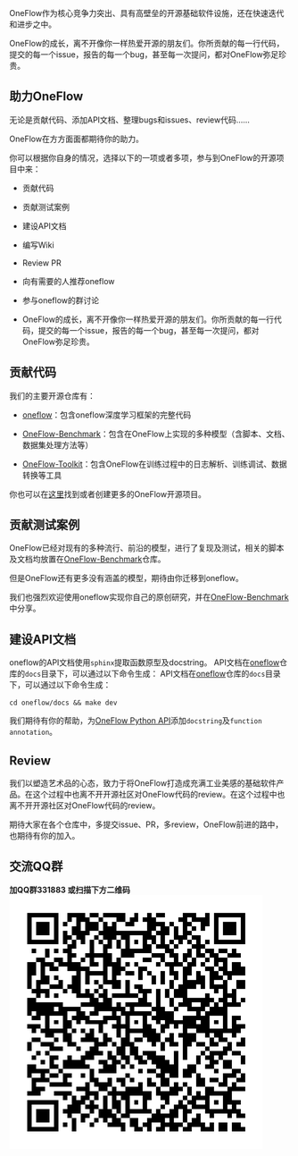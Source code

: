 

OneFlow作为核心竞争力突出、具有高壁垒的开源基础软件设施，还在快速迭代和进步之中。

OneFlow的成长，离不开像你一样热爱开源的朋友们。你所贡献的每一行代码，提交的每一个issue，报告的每一个bug，甚至每一次提问，都对OneFlow弥足珍贵。

## 助力OneFlow

无论是贡献代码、添加API文档、整理bugs和issues、review代码……

OneFlow在方方面面都期待你的助力。

你可以根据你自身的情况，选择以下的一项或者多项，参与到OneFlow的开源项目中来：

* 贡献代码

* 贡献测试案例

* 建设API文档

* 编写Wiki

* Review PR

* 向有需要的人推荐oneflow

* 参与oneflow的群讨论

* OneFlow的成长，离不开像你一样热爱开源的朋友们。你所贡献的每一行代码，提交的每一个issue，报告的每一个bug，甚至每一次提问，都对OneFlow弥足珍贵。


## 贡献代码
我们的主要开源仓库有：

* [oneflow](https://github.com/Oneflow-Inc/oneflow)：包含oneflow深度学习框架的完整代码

* [OneFlow-Benchmark](https://github.com/Oneflow-Inc/OneFlow-Benchmark)：包含在OneFlow上实现的多种模型（含脚本、文档、数据集处理方法等）

* [OneFlow-Toolkit](https://github.com/Oneflow-Inc/oneflow_toolkit)：包含OneFlow在训练过程中的日志解析、训练调试、数据转换等工具

你也可以在[这里](https://github.com/Oneflow-Inc)找到或者创建更多的OneFlow开源项目。

## 贡献测试案例

OneFlow已经对现有的多种流行、前沿的模型，进行了复现及测试，相关的脚本及文档均放置在[OneFlow-Benchmark](https://github.com/Oneflow-Inc/OneFlow-Benchmark)仓库。

但是OneFlow还有更多没有涵盖的模型，期待由你迁移到oneflow。

我们也强烈欢迎使用oneflow实现你自己的原创研究，并在[OneFlow-Benchmark](https://github.com/Oneflow-Inc/OneFlow-Benchmark)中分享。

## 建设API文档
oneflow的API文档使用`sphinx`提取函数原型及docstring。 API文档在[oneflow](https://github.com/Oneflow-Inc/oneflow)仓库的`docs`目录下，可以通过以下命令生成： API文档在[oneflow](https://github.com/Oneflow-Inc/oneflow)仓库的`docs`目录下，可以通过以下命令生成：

```shell
cd oneflow/docs && make dev
```

我们期待有你的帮助，为[OneFlow Python API](https://github.com/Oneflow-Inc/oneflow/tree/develop/oneflow/python)添加`docstring`及`function annotation`。

## Review
我们以塑造艺术品的心态，致力于将OneFlow打造成充满工业美感的基础软件产品。在这个过程中也离不开开源社区对OneFlow代码的review。在这个过程中也离不开开源社区对OneFlow代码的review。

期待大家在各个仓库中，多提交issue、PR，多review，OneFlow前进的路中，也期待有你的加入。

## 交流QQ群
**加QQ群331883 或扫描下方二维码** ![qq group](imgs/qq_group.png)